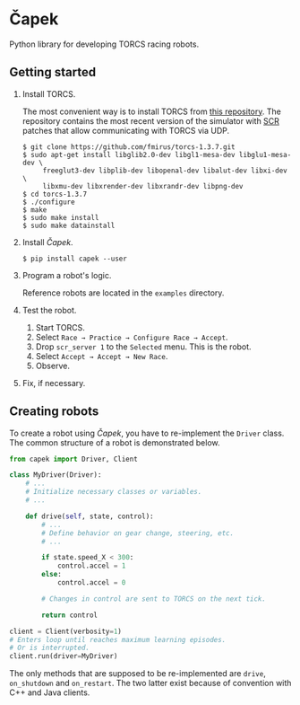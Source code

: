 # Čapek

Python library for developing TORCS racing robots.

## Getting started

1. Install TORCS.

   The most convenient way is to install TORCS from [this repository](https://github.com/fmirus/torcs-1.3.7).
   The repository contains the most recent version of the simulator with [SCR](https://arxiv.org/pdf/1304.1672.pdf) 
   patches that allow communicating with TORCS via UDP.
   
   ```
   $ git clone https://github.com/fmirus/torcs-1.3.7.git
   $ sudo apt-get install libglib2.0-dev libgl1-mesa-dev libglu1-mesa-dev \
        freeglut3-dev libplib-dev libopenal-dev libalut-dev libxi-dev \ 
        libxmu-dev libxrender-dev libxrandr-dev libpng-dev
   $ cd torcs-1.3.7
   $ ./configure
   $ make
   $ sudo make install
   $ sudo make datainstall
   ```

2. Install _Čapek_.

   ```
   $ pip install capek --user
   ```
   
3. Program a robot's logic.

   Reference robots are located in the `examples` directory. 

4. Test the robot.

   1. Start TORCS.
   2. Select `Race → Practice → Configure Race → Accept`.
   3. Drop `scr_server 1` to the `Selected` menu.
      This is the robot.
   4. Select `Accept → Accept → New Race`.
   5. Observe.
   
5. Fix, if necessary.

## Creating robots

To create a robot using _Čapek_, you have to re-implement the `Driver` class.
The common structure of a robot is demonstrated below.

```python
from capek import Driver, Client

class MyDriver(Driver):
    # ...
    # Initialize necessary classes or variables.
    # ...

    def drive(self, state, control):
        # ...
        # Define behavior on gear change, steering, etc.
        # ...

        if state.speed_X < 300:
            control.accel = 1  
        else:
            control.accel = 0

        # Changes in control are sent to TORCS on the next tick.

        return control

client = Client(verbosity=1)
# Enters loop until reaches maximum learning episodes.
# Or is interrupted.
client.run(driver=MyDriver)
```

The only methods that are supposed to be re-implemented are `drive`, `on_shutdown` and `on_restart`.
The two latter exist because of convention with C++ and Java clients.
